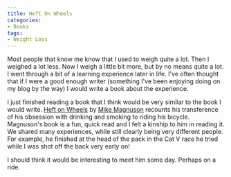 ```yaml
---
title: Heft On Wheels
categories:
- Books
tags:
- Weight Loss
---
```


Most people that know me know that I used to weigh quite a lot. Then I weighed a lot less. Now I weigh a little bit more, but by no means quite a lot. I went through a bit of a learning experience later in life. I've often thought that if I were a good enough writer (something I've been enjoying doing on my blog by the way) I would write a book about the experience.

I just finished reading a book that I think would be very similar to the book I would write. [Heft on Wheels](http://www.amazon.com/dp/1400052408/) by [Mike Magnuson](http://www.lummox.org/) recounts his transference of his obsession with drinking and smoking to riding his bicycle. Magnuson's book is a fun, quick read and I felt a kinship to him in reading it. We shared many experiences, while still clearly being very different people. For example, he finished at the head of the pack in the Cat V race he tried while I was shot off the back very early on!

I should think it would be interesting to meet him some day. Perhaps on a ride.
